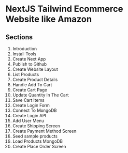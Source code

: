 # NextJS Tailwind Ecommerce Website like Amazon

## Sections

1. Introduction
2. Install Tools
3. Create Next App
4. Publish to Github
5. Create Website Layout
6. List Products
7. Create Product Details
8. Handle Add To Cart
9. Create Cart Page
10. Update Quantity In The Cart
11. Save Cart Items
12. Create Login Form
13. Connect To MongoDB
14. Create Login API
15. Add User Menu
16. Create Shipping Screen
17. Create Payment Method Screen
18. Seed sample products
19. Load Products MongoDB
20. Create Place Order Screen
